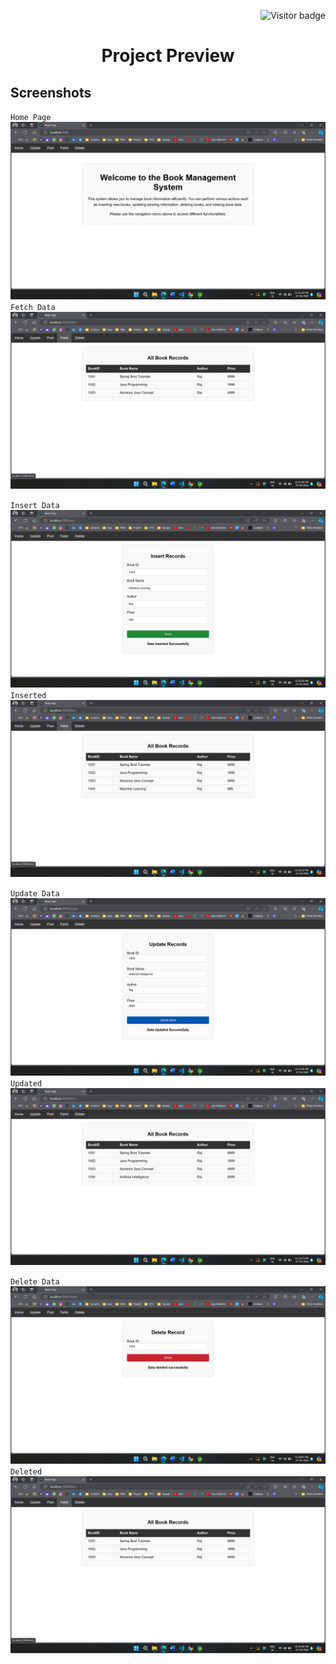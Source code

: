 <p  align="right"><img src="https://visitor-badge.laobi.icu/badge?page_id=SpringBoot_React_MySql_CRUD" alt="Visitor badge"/>

# <p align="center">Project Preview</p>
## Screenshots
`Home Page`
![HomePage](./Screenshot/Home.png)
`Fetch Data`
![FetchData](./Screenshot/Fetch.png)

`Insert Data`
![InsertData](./Screenshot/Insert.png)
`Inserted`
![InsertedData](./Screenshot/Inserted.png)

`Update Data`
![UpdateData](./Screenshot/Update.png)
`Updated`
![UpdatedData](./Screenshot/Updated.png)

`Delete Data`
![DeleteData](./Screenshot/delete.png)
`Deleted`
![DeletedData](./Screenshot/Fetch.png)
